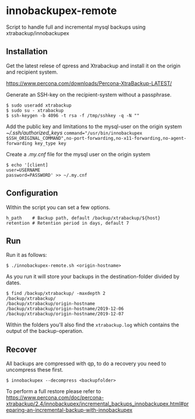 # innobackupex-remote
Script to handle  full and incremental mysql backups using  xtrabackup/innobackupex

## Installation
Get the latest relese of qpress and Xtrabackup and install it on the origin and recipient  system.

<https://www.percona.com/downloads/Percona-XtraBackup-LATEST/>

Generate an SSH-key on the recipient-system without a passphrase.

```
$ sudo useradd xtrabackup
$ sudo su - xtrabackup
$ ssh-keygen -b 4096 -t rsa -f /tmp/sshkey -q -N ""
```

Add the public key and limitations to the mysql-user on the origin system *~/.ssh/authorized_keys*
`command="/usr/bin/innobackupex $SSH_ORIGINAL_COMMAND",no-port-forwarding,no-x11-forwarding,no-agent-forwarding key_type key`

Create a *.my.cnf* file for the mysql user on the origin system

```
$ echo '[client]
user=USERNAME
password=PASSWORD' >> ~/.my.cnf
```

## Configuration

Within the script you can set a few options.

```
h_path    # Backup path, default /backup/xtrabackup/${host}
retention # Retention period in days, default 7
```

## Run

Run it as follows:

`$ ./innobackupex-remote.sh <origin-hostname>`

As you run it will store your backups in the destination-folder divided by dates.

```
$ find /backup/xtrabackup/ -maxdepth 2
/backup/xtrabackup/
/backup/xtrabackup/origin-hostname
/backup/xtrabackup/origin-hostname/2019-12-06
/backup/xtrabackup/origin-hostname/2019-12-07
```

Within the folders you'll also find the `xtrabackup.log` which contains the output of the backup-operation.

## Recover

All backups are compressed with qp, to do a recovery you need to uncompress these first.

`$ innobackupex --decompress <backupfolder>`

To perform a full restore please refer to <https://www.percona.com/doc/percona-xtrabackup/2.4/innobackupex/incremental_backups_innobackupex.html#preparing-an-incremental-backup-with-innobackupex>
